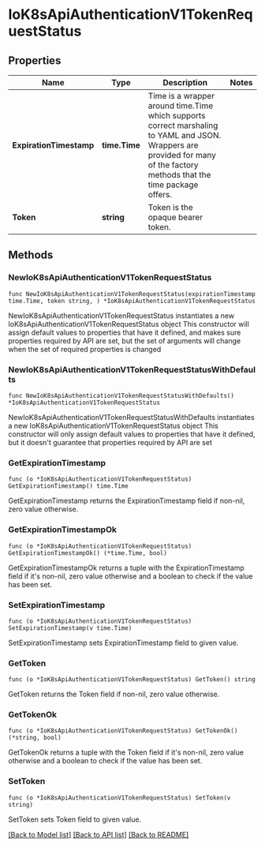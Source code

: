 # IoK8sApiAuthenticationV1TokenRequestStatus

## Properties

Name | Type | Description | Notes
------------ | ------------- | ------------- | -------------
**ExpirationTimestamp** | **time.Time** | Time is a wrapper around time.Time which supports correct marshaling to YAML and JSON.  Wrappers are provided for many of the factory methods that the time package offers. | 
**Token** | **string** | Token is the opaque bearer token. | 

## Methods

### NewIoK8sApiAuthenticationV1TokenRequestStatus

`func NewIoK8sApiAuthenticationV1TokenRequestStatus(expirationTimestamp time.Time, token string, ) *IoK8sApiAuthenticationV1TokenRequestStatus`

NewIoK8sApiAuthenticationV1TokenRequestStatus instantiates a new IoK8sApiAuthenticationV1TokenRequestStatus object
This constructor will assign default values to properties that have it defined,
and makes sure properties required by API are set, but the set of arguments
will change when the set of required properties is changed

### NewIoK8sApiAuthenticationV1TokenRequestStatusWithDefaults

`func NewIoK8sApiAuthenticationV1TokenRequestStatusWithDefaults() *IoK8sApiAuthenticationV1TokenRequestStatus`

NewIoK8sApiAuthenticationV1TokenRequestStatusWithDefaults instantiates a new IoK8sApiAuthenticationV1TokenRequestStatus object
This constructor will only assign default values to properties that have it defined,
but it doesn't guarantee that properties required by API are set

### GetExpirationTimestamp

`func (o *IoK8sApiAuthenticationV1TokenRequestStatus) GetExpirationTimestamp() time.Time`

GetExpirationTimestamp returns the ExpirationTimestamp field if non-nil, zero value otherwise.

### GetExpirationTimestampOk

`func (o *IoK8sApiAuthenticationV1TokenRequestStatus) GetExpirationTimestampOk() (*time.Time, bool)`

GetExpirationTimestampOk returns a tuple with the ExpirationTimestamp field if it's non-nil, zero value otherwise
and a boolean to check if the value has been set.

### SetExpirationTimestamp

`func (o *IoK8sApiAuthenticationV1TokenRequestStatus) SetExpirationTimestamp(v time.Time)`

SetExpirationTimestamp sets ExpirationTimestamp field to given value.


### GetToken

`func (o *IoK8sApiAuthenticationV1TokenRequestStatus) GetToken() string`

GetToken returns the Token field if non-nil, zero value otherwise.

### GetTokenOk

`func (o *IoK8sApiAuthenticationV1TokenRequestStatus) GetTokenOk() (*string, bool)`

GetTokenOk returns a tuple with the Token field if it's non-nil, zero value otherwise
and a boolean to check if the value has been set.

### SetToken

`func (o *IoK8sApiAuthenticationV1TokenRequestStatus) SetToken(v string)`

SetToken sets Token field to given value.



[[Back to Model list]](../README.md#documentation-for-models) [[Back to API list]](../README.md#documentation-for-api-endpoints) [[Back to README]](../README.md)


